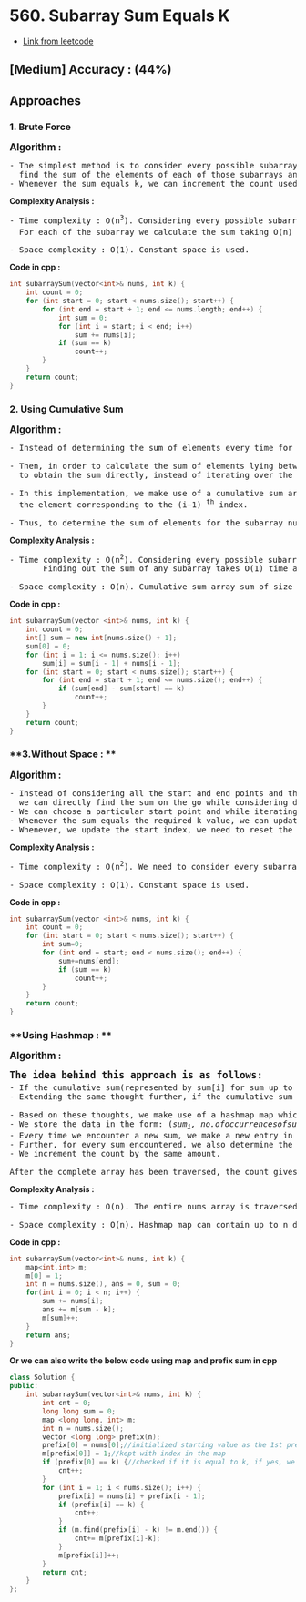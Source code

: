 # **560. Subarray Sum Equals K**
- [Link from leetcode](https://leetcode.com/problems/subarray-sum-equals-k/description/?source=submission-noac)
## **[Medium]**     **Accuracy : (44%)**
## **Approaches**
### 1. **Brute Force**
<big><b>Algorithm :</b></big>
<pre>- The simplest method is to consider every possible subarray of the given nums array, 
  find the sum of the elements of each of those subarrays and check for the equality of the sum obtained with the given k. 
- Whenever the sum equals k, we can increment the count used to store the required result.</pre>
**Complexity Analysis :**
<pre>- Time complexity : O(n<sup>3</sup>). Considering every possible subarray takes O(n<sup>2</sup>) time.
  For each of the subarray we calculate the sum taking O(n) time in the worst case, taking a total of O(n<sup>3</sup>) time.

- Space complexity : O(1). Constant space is used.</pre>
**Code in cpp :**
```cpp
int subarraySum(vector<int>& nums, int k) {
    int count = 0;
    for (int start = 0; start < nums.size(); start++) {
        for (int end = start + 1; end <= nums.length; end++) {
            int sum = 0;
            for (int i = start; i < end; i++)
                sum += nums[i];
            if (sum == k)
                count++;
        }
    }
    return count;
}
```
### 2. **Using Cumulative Sum**
<big><b>Algorithm :</b></big>
<pre>- Instead of determining the sum of elements every time for every new subarray considered, we can make use of a cumulative sum array , sum. 
  
- Then, in order to calculate the sum of elements lying between two indices, we can subtract the cumulative sum corresponding to the two indices 
  to obtain the sum directly, instead of iterating over the subarray to obtain the sum.
  
- In this implementation, we make use of a cumulative sum array, sum, such that sum[i] is used to store the cumulative sum of nums array up to 
  the element corresponding to the (i−1) <sup>th</sup> index. 
  
- Thus, to determine the sum of elements for the subarray nums[i:j], we can directly use sum[j+1]−sum[i]</pre>
**Complexity Analysis :**
<pre>- Time complexity : O(n<sup>2</sup>). Considering every possible subarray takes O(n<sup>2</sup>) time. 
       Finding out the sum of any subarray takes O(1) time after the initial processing of O(n) for creating the cumulative sum array.

- Space complexity : O(n). Cumulative sum array sum of size n+1 is used.</pre>
**Code in cpp :**
```cpp
int subarraySum(vector <int>& nums, int k) {
    int count = 0;
    int[] sum = new int[nums.size() + 1];
    sum[0] = 0;
    for (int i = 1; i <= nums.size(); i++)
        sum[i] = sum[i - 1] + nums[i - 1];
    for (int start = 0; start < nums.size(); start++) {
        for (int end = start + 1; end <= nums.size(); end++) {
            if (sum[end] - sum[start] == k)
                count++;
        }
    }
    return count;
}
```
### **3.Without Space : **
<big><b>Algorithm :</b></big>
<pre>- Instead of considering all the start and end points and then finding the sum for each subarray corresponding to those points, 
  we can directly find the sum on the go while considering different end points. i.e. 
- We can choose a particular start point and while iterating over the end points, we can add the element corresponding to the end point to the sum formed till now. 
- Whenever the sum equals the required k value, we can update the count value. We do so while iterating over all the end indices possible for every start index. 
- Whenever, we update the start index, we need to reset the sum value to 0.</pre>
**Complexity Analysis :**
<pre>- Time complexity : O(n<sup>2</sup>). We need to consider every subarray possible.

- Space complexity : O(1). Constant space is used.</pre>
**Code in cpp :**
```cpp
int subarraySum(vector <int>& nums, int k) {
    int count = 0;
    for (int start = 0; start < nums.size(); start++) {
        int sum=0;
        for (int end = start; end < nums.size(); end++) {
            sum+=nums[end];
            if (sum == k)
                count++;
        }
    }
    return count;
}
```
### **Using Hashmap : **
<big><b>Algorithm :</b></big>
<pre><big><b>The idea behind this approach is as follows: </b></big>
- If the cumulative sum(represented by sum[i] for sum up to i <sup>th</sup> index) up to two indices is the same, the sum of the elements lying in between those indices is zero. 
- Extending the same thought further, if the cumulative sum up to two indices, say i and j is at a difference of k i.e. if sum[i]−sum[j]=k, the sum of elements lying between indices i and j is k.

- Based on these thoughts, we make use of a hashmap map which is used to store the cumulative sum up to all the indices possible along with the number of times the same sum occurs. 
- We store the data in the form: (<i>sum<sub>i</sub>, no.ofoccurrencesofsum<sub>i</sub></i>). We traverse over the array nums and keep on finding the cumulative sum. 
- Every time we encounter a new sum, we make a new entry in the hashmap corresponding to that sum. If the same sum occurs again, we increment the count corresponding to that sum in the hashmap. 
- Further, for every sum encountered, we also determine the number of times the sum sum−k has occurred already, since it will determine the number of times a subarray with sum k has occurred up to the current index. 
- We increment the count by the same amount.

After the complete array has been traversed, the count gives the required result.</pre>
**Complexity Analysis :**
<pre>- Time complexity : O(n). The entire nums array is traversed only once.

- Space complexity : O(n). Hashmap map can contain up to n distinct entries in the worst case.</pre>
**Code in cpp :**
```cpp
int subarraySum(vector<int>& nums, int k) {
    map<int,int> m;
    m[0] = 1;
    int n = nums.size(), ans = 0, sum = 0;
    for(int i = 0; i < n; i++) {
        sum += nums[i];
        ans += m[sum - k];
        m[sum]++;
    }
    return ans;
}
```
**Or we can also write the below code using map and prefix sum in cpp**
```cpp
class Solution {
public:
    int subarraySum(vector<int>& nums, int k) {
        int cnt = 0;
        long long sum = 0;
        map <long long, int> m;
        int n = nums.size();
        vector <long long> prefix(n);
        prefix[0] = nums[0];//initialized starting value as the 1st prefix value at 0th index
        m[prefix[0]] = 1;//kept with index in the map
        if (prefix[0] == k) {//checked if it is equal to k, if yes, we can increment count
            cnt++;
        }
        for (int i = 1; i < nums.size(); i++) {
            prefix[i] = nums[i] + prefix[i - 1];
            if (prefix[i] == k) {
                cnt++;
            }
            if (m.find(prefix[i] - k) != m.end()) {
                cnt+= m[prefix[i]-k];
            }
            m[prefix[i]]++;
        }
        return cnt;
    }
};
